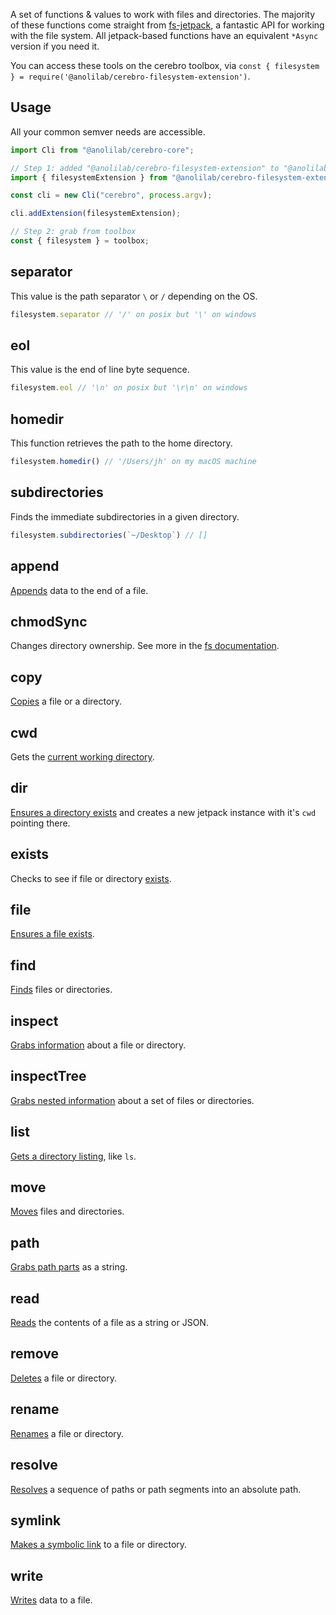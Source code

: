 A set of functions & values to work with files and directories. The majority of these functions come
straight from [fs-jetpack](https://github.com/szwacz/fs-jetpack), a fantastic API for working with the
file system. All jetpack-based functions have an equivalent `*Async` version if you need it.

You can access these tools on the cerebro toolbox, via `const { filesystem } = require('@anolilab/cerebro-filesystem-extension')`.

## Usage

All your common semver needs are accessible.

```js
import Cli from "@anolilab/cerebro-core";

// Step 1: added "@anolilab/cerebro-filesystem-extension" to "@anolilab/cerebro-core"
import { filesystemExtension } from "@anolilab/cerebro-filesystem-extension";

const cli = new Cli("cerebro", process.argv);

cli.addExtension(filesystemExtension);

// Step 2: grab from toolbox
const { filesystem } = toolbox;
```
## separator

This value is the path separator `\` or `/` depending on the OS.

```js
filesystem.separator // '/' on posix but '\' on windows
```

## eol

This value is the end of line byte sequence.

```js
filesystem.eol // '\n' on posix but '\r\n' on windows
```

## homedir

This function retrieves the path to the home directory.

```js
filesystem.homedir() // '/Users/jh' on my macOS machine
```

## subdirectories

Finds the immediate subdirectories in a given directory.

```js
filesystem.subdirectories(`~/Desktop`) // []
```

## append

[Appends](https://github.com/szwacz/fs-jetpack#appendpath-data-options) data to the end of a file.

## chmodSync

Changes directory ownership. See more in the [fs documentation](https://nodejs.org/api/fs.html#fs_fs_chmodsync_path_mode).

## copy

[Copies](https://github.com/szwacz/fs-jetpack#copyfrom-to-options) a file or a directory.

## cwd

Gets the [current working directory](https://github.com/szwacz/fs-jetpack#createreadstreampath-options).

## dir

[Ensures a directory exists](https://github.com/szwacz/fs-jetpack#dirpath-criteria) and creates a new jetpack
instance with it's `cwd` pointing there.

## exists

Checks to see if file or directory [exists](https://github.com/szwacz/fs-jetpack#existspath).

## file

[Ensures a file exists](https://github.com/szwacz/fs-jetpack#filepath-criteria).

## find

[Finds](https://github.com/szwacz/fs-jetpack#findpath-searchoptions) files or directories.

## inspect

[Grabs information](https://github.com/szwacz/fs-jetpack#inspectpath-options) about a file or directory.

## inspectTree

[Grabs nested information](https://github.com/szwacz/fs-jetpack#inspecttreepath-options) about a set of files or directories.

## list

[Gets a directory listing](https://github.com/szwacz/fs-jetpack#listpath), like `ls`.

## move

[Moves](https://github.com/szwacz/fs-jetpack#movefrom-to) files and directories.

## path

[Grabs path parts](https://github.com/szwacz/fs-jetpack#pathparts) as a string.

## read

[Reads](https://github.com/szwacz/fs-jetpack#readpath-returnas) the contents of a file as a string or JSON.

## remove

[Deletes](https://github.com/szwacz/fs-jetpack#removepath) a file or directory.

## rename

[Renames](https://github.com/szwacz/fs-jetpack#renamepath-newname) a file or directory.

## resolve

[Resolves](https://nodejs.org/docs/latest/api/path.html#path_path_resolve_paths) a sequence of paths or path segments into an absolute path.

## symlink

[Makes a symbolic link](https://github.com/szwacz/fs-jetpack#symlinksymlinkvalue-path) to a file or directory.

## write

[Writes](https://github.com/szwacz/fs-jetpack#writepath-data-options) data to a file.
